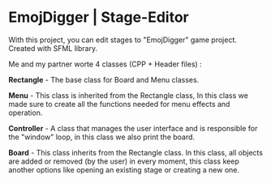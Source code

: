 # EmojDigger | Stage-Editor
With this project, you can edit stages to "EmojDigger" game project. 
Created with SFML library.

Me and my partner worte 4 classes 
(CPP + Header files) :

<b>Rectangle</b> - The base class for Board and Menu classes.

<b>Menu</b> - This class is inherited from the Rectangle class, In this class we made sure to create all the functions needed for menu effects and operation.

<b>Controller</b> - A class that manages the user interface and is responsible for the "window" loop, in this class we also print the board.

<b>Board</b> - This class inherits from the Rectangle class. In this class, all objects are added or removed (by the user) in every moment, this class keep another options like opening an existing stage or creating a new one.


